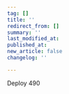 ```yaml
---
tag: []
title: ''
redirect_from: []
summary: ''
last_modified_at: 
published_at: 
new_article: false
changelog: ''

---
```

Deploy 490